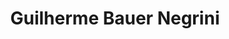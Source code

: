 ---
# Display name
title: Guilherme Bauer Negrini

# Is this the primary user of the site?
superuser: true

# Role/position/tagline
role: PhD candidate at UFRGS

# Organizations/Affiliations to show in About widget
organizations:
- name: Universidade Federal do Rio Grande do Sul
  url: 

user_groups:
- Contributors

# Social/Academic Networking
# For available icons, see: https://sourcethemes.com/academic/docs/page-builder/#icons
#   For an email link, use "fas" icon pack, "envelope" icon, and a link in the
#   form "mailto:your-email@example.com" or "/#contact" for contact widget.
social:
- icon: globe
  icon_pack: fas
  link: https://gbnegrini.com

- icon: github
  icon_pack: fab
  link: https://github.com/gbnegrini

- icon: linkedin
  icon_pack: fab
  link: https://www.linkedin.com/in/gbnegrini/

- icon: researchgate
  icon_pack: ai
  link: https://www.researchgate.net/profile/Guilherme_Bauer-Negrini

- icon: google-scholar
  icon_pack: ai
  link: https://scholar.google.com.br/citations?user=cY0LJkQAAAAJ

- icon: twitter
  icon_pack: fab
  link: https://twitter.com/gbnegrini

# Highlight the author in author lists? (true/false)
highlight_name: true
---